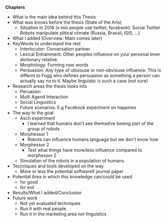 **Chapters**

* What is the main idea behind this Thesis
* What was knows before the thesis (State of the Arts)
    * Situation in 2016 (x mio people use twitter, facebook): Social Twitter Robots manipulate plitical climate (Russia, Brassil, ISIS, ...)    
* What I added (Overview: Main comes later)
* KeyWords to understand the rest
    * Interlocutor: Conversation partner
    * Lexical Entrainment: Other peoples influence on your personal inner dictionary relative. 
    * Morphology: Forming new words
    * Persuasion: Any type of obviouse or non-obviouse influence. This is differnt to Fogg who defines persuasion as something a person can actually say no to it. Maybe linguistic is such a case (not sure)
* Research areas the thesis looks into
    * Peruasion
    * Multi Agend Interaction
    * Social Linguistics
    * Future scenarios: E.g Facebook experiment on happines
* The way to the goal
    * Asch experiment
        * I learned that humans don't see themselve beeing part of the group of robots
    * Morphessor 1
        * Robots can influence humans language but we don't know how
    * Morphessor 2
        * Test what things have more/less influence compared to morphessor 2
    * Simulation of the robots in a population of humans
* Techniques and tools developed on the way
    * More or less the potential softwareX journal paper
* Potential Area in which this knowledge can/could be used
    * for good
    * for evil
* Results/What I added/Conclusion
* Future work
    * Not yet evaluated techniques
    * Run it with real people
    * Run it in the marketing area not linguistics 